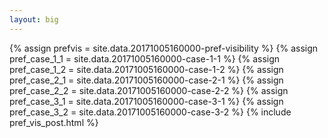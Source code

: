 ```yaml
---
layout: big
---
```

{% assign prefvis = site.data.20171005160000-pref-visibility %}
{% assign pref_case_1_1 = site.data.20171005160000-case-1-1 %}
{% assign pref_case_1_2 = site.data.20171005160000-case-1-2 %}
{% assign pref_case_2_1 = site.data.20171005160000-case-2-1 %}
{% assign pref_case_2_2 = site.data.20171005160000-case-2-2 %}
{% assign pref_case_3_1 = site.data.20171005160000-case-3-1 %}
{% assign pref_case_3_2 = site.data.20171005160000-case-3-2 %}
{% include pref_vis_post.html %}
